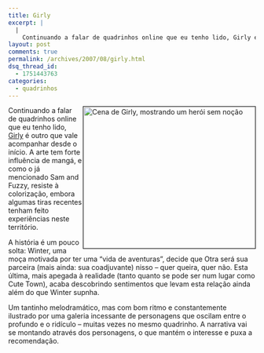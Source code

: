 ```yaml
---
title: Girly
excerpt: |
  |
    Continuando a falar de quadrinhos online que eu tenho lido, Girly é outro que vale acompanhar desde o início. A arte tem forte influência de mangá, e como o já mencionado Sam and Fuzzy, resiste à colorização, embora algumas...
layout: post
comments: true
permalink: /archives/2007/08/girly.html
dsq_thread_id:
  - 1751443763
categories:
  - quadrinhos
---
```

<img title="Cena de Girly, mostrando um herói sem noção" src="//chester.me/archives/img/girly.png" width="350" height="289" border="1" style="margin-left:2px" align="right" /> Continuando a falar de quadrinhos online que eu tenho lido, [Girly][1] é outro que vale acompanhar desde o início. A arte tem forte influência de mangá, e como o já mencionado Sam and Fuzzy, resiste à colorização, embora algumas tiras recentes tenham feito experiências neste território.

A história é um pouco solta: Winter, uma moça motivada por ter uma &#8220;vida de aventuras&#8221;, decide que Otra será sua parceira (mais ainda: sua coadjuvante) nisso &#8211; quer queira, quer não. Esta última, mais apegada à realidade (tanto quanto se pode ser num lugar como Cute Town), acaba descobrindo sentimentos que levam esta relação ainda além do que Winter supnha.

Um tantinho melodramático, mas com bom ritmo e constantemente ilustrado por uma galeria incessante de personagens que oscilam entre o profundo e o ridículo &#8211; muitas vezes no mesmo quadrinho. A narrativa vai se montando através dos personagens, o que mantém o interesse e puxa a recomendação.

 [1]: http://go-girly.com/
